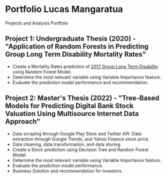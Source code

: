 # Portfolio Lucas Mangaratua
Projects and Analysis Portfolio

## Project 1: Undergraduate Thesis (2020) - "Application of Random Forests in Predicting Group Long Term Disability Mortality Rates"
* Create a Mortality Rates prediction of [2017 Group Long Term Disability](https://www.soa.org/resources/experience-studies/2017/2017-gltd-recovery-mortality-tree/) using Random Forest Model.
* Determine the most relevant variable using Variable Importance feature.
* Evaluate the prediction model performance and recommendation.


## Project 2: Master's Thesis (2022) - "Tree-Based Models for Predicting Digital Bank Stock Valuation Using Multisource Internet Data Approach"
*  Data scraping through Google Play Store and Twitter API. Data extraction through Google Trends, and Yahoo Finance stock price.
*  Data cleaning, data transformation, and data storing.
*  Create a Stock prediction using Decision Tree and Random Forest Model.
*  Determine the most relevant variable using Variable Importance feature.
*  Evaluate the prediction model performance.
*  Business Solution and recommendation for investors.
